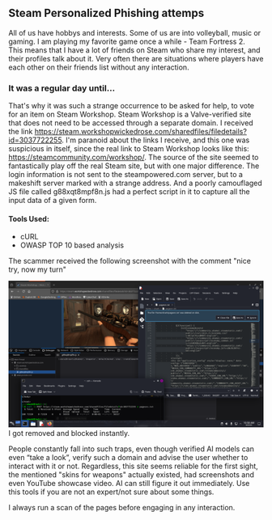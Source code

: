 ## Steam Personalized Phishing attemps

All of us have hobbys and interests. Some of us are into volleyball, music or gaming. I am playing my favorite game once a while - Team Fortress 2.  
This means that I have a lot of friends on Steam who share my interest, and their profiles talk about it. Very often there are situations where players have each other on their friends list without any interaction.  
### It was a regular day until...
That's why it was such a strange occurrence to be asked for help, to vote for an item on Steam Workshop.   Steam Workshop is a Valve-verified site that does not need to be accessed through a separate domain. I received the link https://steam.workshopwickedrose.com/sharedfiles/filedetails?id=3037722255. I'm paranoid about the links I receive, and this one was suspicious in itself, since the real link to Steam Workshop looks like this: https://steamcommunity.com/workshop/. The source of the site seemed to fantastically play off the real Steam site, but with one major difference. The login information is not sent to the steampowered.com server, but to a makeshift server marked with a strange address.   And a poorly camouflaged JS file called g88xqt8mpf8n.js had a perfect script in it to capture all the input data of a given form.  

#### Tools Used: 
- cURL
- OWASP TOP 10 based analysis
<p>The scammer received the following screenshot with the comment "nice try, now my turn"</p>

![ScannedWebsite](scan.png)  
I got removed and blocked instantly.  
<p>People constantly fall into such traps, even though verified AI models can even “take a look”, verify such a domain and advise the user whether to interact with it or not. Regardless, this site seems reliable for the first sight, the mentioned "skins for weapons" actually existed, had screenshots and even YouTube showcase video. AI can still figure it out immediately. Use this tools if you are not an expert/not sure about some things.</p>
<p>I always run a scan of the pages before engaging in any interaction. </p> 
